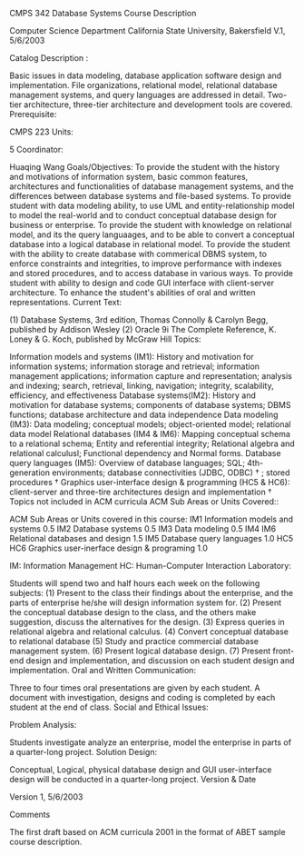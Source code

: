 CMPS 342 Database Systems
Course Description

Computer Science Department
California State University, Bakersfield
V.1, 5/6/2003

Catalog Description :

Basic issues in data modeling, database application software design and implementation. File organizations, relational model, relational database management systems, and query languages are addressed in detail. Two-tier architecture, three-tier architecture and development tools are covered.
Prerequisite:

CMPS 223
Units:

5
Coordinator:

Huaqing Wang
Goals/Objectives:
To provide the student with the history and motivations of information system, basic common features, architectures and functionalities of database management systems, and the differences between database systems and file-based systems.
To provide student with data modeling ability, to use UML and entity-relationship model to model the real-world and to conduct conceptual database design for business or enterprise.
To provide the student with knowledge on relational model, and its the query languaages, and to be able to convert a conceptual database into a logical database in relational model.
To provide the student with the ability to create database with commerical DBMS system, to enforce constraints and integrities, to improve performance with indexes and stored procedures, and to access database in various ways.
To provide student with ability to design and code GUI interface with client-server architecture.
To enhance the student's abilities of oral and written representations.
Current Text:

(1) Database Systems, 3rd edition, Thomas Connolly & Carolyn Begg, published by Addison Wesley
(2) Oracle 9i The Complete Reference, K. Loney & G. Koch, published by McGraw Hill
Topics:

Information models and systems (IM1): History and motivation for information systems; information storage and retrieval; information management applications; information capture and representation; analysis and indexing; search, retrieval, linking, navigation; integrity, scalability, efficiency, and effectiveness
Database systems(IM2): History and motivation for database systems; components of database systems; DBMS functions; database architecture and data independence
Data modeling (IM3): Data modeling; conceptual models; object-oriented model; relational data model
Relational databases (IM4 & IM6): Mapping conceptual schema to a relational schema; Entity and referential integrity; Relational algebra and relational calculusl; Functional dependency and Normal forms.
Database query languages (IM5): Overview of database languages; SQL; 4th-generation environments; database connectivities (JDBC, ODBC) † ; stored procedures †
Graphics user-interface design & programming (HC5 & HC6): client-server and three-tire architectures design and implementation †
Topics not included in ACM curricula
ACM Sub Areas or Units Covered::

ACM Sub Areas or Units covered in this course:
IM1 Information models and systems	0.5
IM2 Database systems	0.5
IM3 Data modeling	0.5
IM4 IM6 Relational databases and design	1.5
IM5 Database query languages	1.0
HC5 HC6 Graphics user-inerface design & programing	1.0

IM: Information Management 
HC: Human-Computer Interaction
Laboratory:

Students will spend two and half hours each week on the following subjects:
(1) Present to the class their findings about the enterprise, and the parts of enterprise he/she will design information system for. 
(2) Present the conceptual database design to the class, and the others make suggestion, discuss the alternatives for the design.
(3) Express queries in relational algebra and relational calculus.
(4) Convert conceptual database to relational database
(5) Study and practice commercial database management system.
(6) Present logical database design.
(7) Present front-end design and implementation, and discussion on each student design and implementation.
Oral and Written Communication:

Three to four times oral presentations are given by each student. A document with investigation, designs and coding is completed by each student at the end of class.
Social and Ethical Issues:

 
Problem Analysis:

Students investigate analyze an enterprise, model the enterprise in parts of a quarter-long project.
Solution Design:

Conceptual, Logical, physical database design and GUI user-interface design will be conducted in a quarter-long project.
Version & Date

Version 1, 5/6/2003

Comments

The first draft based on ACM curricula 2001 in the format of ABET sample course description.